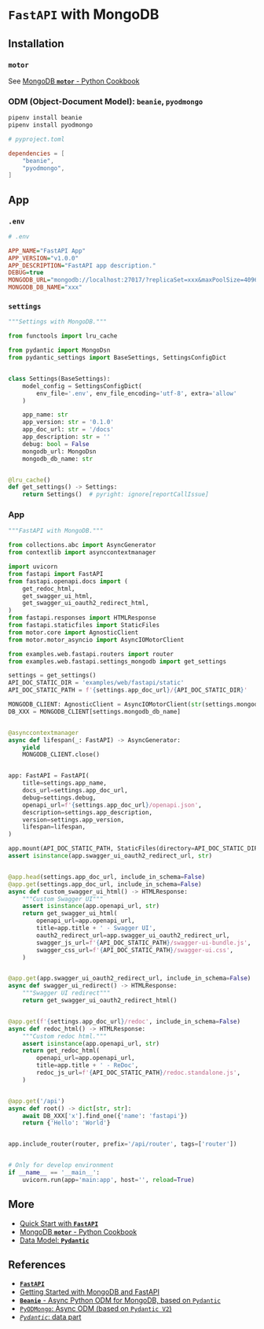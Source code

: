 # `FastAPI` with MongoDB

## Installation

### `motor`

See [MongoDB **`motor`** - Python Cookbook](../../system_services/mongodb_motor)

### ODM (Object-Document Model): `beanie`, `pyodmongo`

```bash
pipenv install beanie
pipenv install pyodmongo
```

```toml
# pyproject.toml

dependencies = [
    "beanie",
    "pyodmongo",
]
```

## App

### `.env`

```ini
# .env

APP_NAME="FastAPI App"
APP_VERSION="v1.0.0"
APP_DESCRIPTION="FastAPI app description."
DEBUG=true
MONGODB_URL="mongodb://localhost:27017/?replicaSet=xxx&maxPoolSize=4096&connectTimeoutMS=3000&socketTimeoutMS=3500&serverSelectionTimeoutMS=2000"
MONGODB_DB_NAME="xxx"
```

### `settings`

```python
"""Settings with MongoDB."""

from functools import lru_cache

from pydantic import MongoDsn
from pydantic_settings import BaseSettings, SettingsConfigDict


class Settings(BaseSettings):
    model_config = SettingsConfigDict(
        env_file='.env', env_file_encoding='utf-8', extra='allow'
    )

    app_name: str
    app_version: str = '0.1.0'
    app_doc_url: str = '/docs'
    app_description: str = ''
    debug: bool = False
    mongodb_url: MongoDsn
    mongodb_db_name: str


@lru_cache()
def get_settings() -> Settings:
    return Settings()  # pyright: ignore[reportCallIssue]
```

### App

```python
"""FastAPI with MongoDB."""

from collections.abc import AsyncGenerator
from contextlib import asynccontextmanager

import uvicorn
from fastapi import FastAPI
from fastapi.openapi.docs import (
    get_redoc_html,
    get_swagger_ui_html,
    get_swagger_ui_oauth2_redirect_html,
)
from fastapi.responses import HTMLResponse
from fastapi.staticfiles import StaticFiles
from motor.core import AgnosticClient
from motor.motor_asyncio import AsyncIOMotorClient

from examples.web.fastapi.routers import router
from examples.web.fastapi.settings_mongodb import get_settings

settings = get_settings()
API_DOC_STATIC_DIR = 'examples/web/fastapi/static'
API_DOC_STATIC_PATH = f'{settings.app_doc_url}/{API_DOC_STATIC_DIR}'

MONGODB_CLIENT: AgnosticClient = AsyncIOMotorClient(str(settings.mongodb_url))
DB_XXX = MONGODB_CLIENT[settings.mongodb_db_name]


@asynccontextmanager
async def lifespan(_: FastAPI) -> AsyncGenerator:
    yield
    MONGODB_CLIENT.close()


app: FastAPI = FastAPI(
    title=settings.app_name,
    docs_url=settings.app_doc_url,
    debug=settings.debug,
    openapi_url=f'{settings.app_doc_url}/openapi.json',
    description=settings.app_description,
    version=settings.app_version,
    lifespan=lifespan,
)

app.mount(API_DOC_STATIC_PATH, StaticFiles(directory=API_DOC_STATIC_DIR), name='static')
assert isinstance(app.swagger_ui_oauth2_redirect_url, str)


@app.head(settings.app_doc_url, include_in_schema=False)
@app.get(settings.app_doc_url, include_in_schema=False)
async def custom_swagger_ui_html() -> HTMLResponse:
    """Custom Swagger UI"""
    assert isinstance(app.openapi_url, str)
    return get_swagger_ui_html(
        openapi_url=app.openapi_url,
        title=app.title + ' - Swagger UI',
        oauth2_redirect_url=app.swagger_ui_oauth2_redirect_url,
        swagger_js_url=f'{API_DOC_STATIC_PATH}/swagger-ui-bundle.js',
        swagger_css_url=f'{API_DOC_STATIC_PATH}/swagger-ui.css',
    )


@app.get(app.swagger_ui_oauth2_redirect_url, include_in_schema=False)
async def swagger_ui_redirect() -> HTMLResponse:
    """Swagger UI redirect"""
    return get_swagger_ui_oauth2_redirect_html()


@app.get(f'{settings.app_doc_url}/redoc', include_in_schema=False)
async def redoc_html() -> HTMLResponse:
    """Custom redoc html."""
    assert isinstance(app.openapi_url, str)
    return get_redoc_html(
        openapi_url=app.openapi_url,
        title=app.title + ' - ReDoc',
        redoc_js_url=f'{API_DOC_STATIC_PATH}/redoc.standalone.js',
    )


@app.get('/api')
async def root() -> dict[str, str]:
    await DB_XXX['x'].find_one({'name': 'fastapi'})
    return {'Hello': 'World'}


app.include_router(router, prefix='/api/router', tags=['router'])


# Only for develop environment
if __name__ == '__main__':
    uvicorn.run(app='main:app', host='', reload=True)
```

## More

- [Quick Start with **`FastAPI`**](fastapi_quickstart)
- [MongoDB **`motor`** - Python Cookbook](../../system_services/mongodb_motor)
- [Data Model: **`Pydantic`**](../pydantic)

## References

- [**`FastAPI`**](https://fastapi.tiangolo.com/)
- [Getting Started with MongoDB and FastAPI](https://www.mongodb.com/developer/languages/python/python-quickstart-fastapi/)
- [**`Beanie`** - Async Python ODM for MongoDB, based on `Pydantic`](https://beanie-odm.dev/)
- [`PyODMongo`: Async ODM (based on `Pydantic V2`)](https://pyodmongo.dev/)
- [*`Pydantic`*: data part](https://pydantic-docs.helpmanual.io/)
